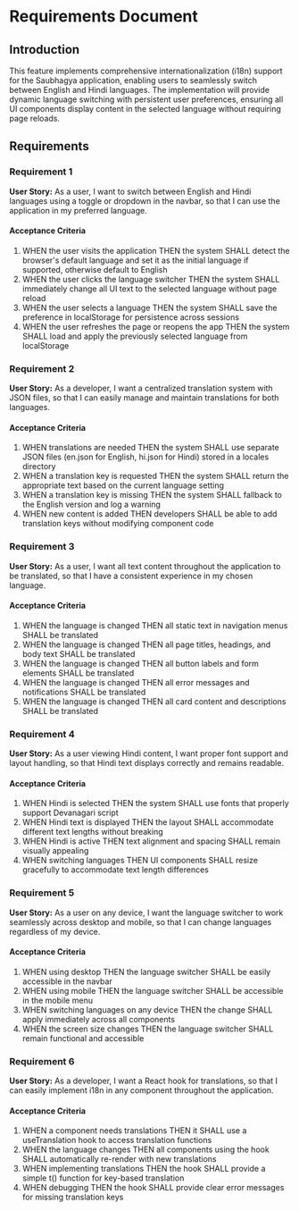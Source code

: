 # Requirements Document

## Introduction

This feature implements comprehensive internationalization (i18n) support for the Saubhagya application, enabling users to seamlessly switch between English and Hindi languages. The implementation will provide dynamic language switching with persistent user preferences, ensuring all UI components display content in the selected language without requiring page reloads.

## Requirements

### Requirement 1

**User Story:** As a user, I want to switch between English and Hindi languages using a toggle or dropdown in the navbar, so that I can use the application in my preferred language.

#### Acceptance Criteria

1. WHEN the user visits the application THEN the system SHALL detect the browser's default language and set it as the initial language if supported, otherwise default to English
2. WHEN the user clicks the language switcher THEN the system SHALL immediately change all UI text to the selected language without page reload
3. WHEN the user selects a language THEN the system SHALL save the preference in localStorage for persistence across sessions
4. WHEN the user refreshes the page or reopens the app THEN the system SHALL load and apply the previously selected language from localStorage

### Requirement 2

**User Story:** As a developer, I want a centralized translation system with JSON files, so that I can easily manage and maintain translations for both languages.

#### Acceptance Criteria

1. WHEN translations are needed THEN the system SHALL use separate JSON files (en.json for English, hi.json for Hindi) stored in a locales directory
2. WHEN a translation key is requested THEN the system SHALL return the appropriate text based on the current language setting
3. WHEN a translation key is missing THEN the system SHALL fallback to the English version and log a warning
4. WHEN new content is added THEN developers SHALL be able to add translation keys without modifying component code

### Requirement 3

**User Story:** As a user, I want all text content throughout the application to be translated, so that I have a consistent experience in my chosen language.

#### Acceptance Criteria

1. WHEN the language is changed THEN all static text in navigation menus SHALL be translated
2. WHEN the language is changed THEN all page titles, headings, and body text SHALL be translated
3. WHEN the language is changed THEN all button labels and form elements SHALL be translated
4. WHEN the language is changed THEN all error messages and notifications SHALL be translated
5. WHEN the language is changed THEN all card content and descriptions SHALL be translated

### Requirement 4

**User Story:** As a user viewing Hindi content, I want proper font support and layout handling, so that Hindi text displays correctly and remains readable.

#### Acceptance Criteria

1. WHEN Hindi is selected THEN the system SHALL use fonts that properly support Devanagari script
2. WHEN Hindi text is displayed THEN the layout SHALL accommodate different text lengths without breaking
3. WHEN Hindi is active THEN text alignment and spacing SHALL remain visually appealing
4. WHEN switching languages THEN UI components SHALL resize gracefully to accommodate text length differences

### Requirement 5

**User Story:** As a user on any device, I want the language switcher to work seamlessly across desktop and mobile, so that I can change languages regardless of my device.

#### Acceptance Criteria

1. WHEN using desktop THEN the language switcher SHALL be easily accessible in the navbar
2. WHEN using mobile THEN the language switcher SHALL be accessible in the mobile menu
3. WHEN switching languages on any device THEN the change SHALL apply immediately across all components
4. WHEN the screen size changes THEN the language switcher SHALL remain functional and accessible

### Requirement 6

**User Story:** As a developer, I want a React hook for translations, so that I can easily implement i18n in any component throughout the application.

#### Acceptance Criteria

1. WHEN a component needs translations THEN it SHALL use a useTranslation hook to access translation functions
2. WHEN the language changes THEN all components using the hook SHALL automatically re-render with new translations
3. WHEN implementing translations THEN the hook SHALL provide a simple t() function for key-based translation
4. WHEN debugging THEN the hook SHALL provide clear error messages for missing translation keys